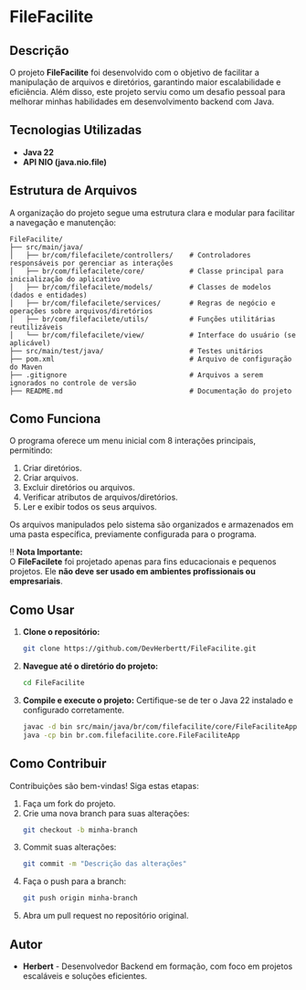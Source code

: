 # FileFacilite

## Descrição

O projeto **FileFacilite** foi desenvolvido com o objetivo de facilitar a manipulação de arquivos e diretórios, garantindo maior escalabilidade e eficiência. Além disso, este projeto serviu como um desafio pessoal para melhorar minhas habilidades em desenvolvimento backend com Java.

## Tecnologias Utilizadas

- **Java 22**
- **API NIO (java.nio.file)**

## Estrutura de Arquivos

A organização do projeto segue uma estrutura clara e modular para facilitar a navegação e manutenção:

```
FileFacilite/
├── src/main/java/
│   ├── br/com/filefacilete/controllers/    # Controladores responsáveis por gerenciar as interações
│   ├── br/com/filefacilete/core/           # Classe principal para inicialização do aplicativo
│   ├── br/com/filefacilete/models/         # Classes de modelos (dados e entidades)
│   ├── br/com/filefacilete/services/       # Regras de negócio e operações sobre arquivos/diretórios
│   ├── br/com/filefacilete/utils/          # Funções utilitárias reutilizáveis
│   └── br/com/filefacilete/view/           # Interface do usuário (se aplicável)
├── src/main/test/java/                     # Testes unitários
├── pom.xml                                 # Arquivo de configuração do Maven
├── .gitignore                              # Arquivos a serem ignorados no controle de versão
├── README.md                               # Documentação do projeto
```
## Como Funciona
O programa oferece um menu inicial com 8 interações principais, permitindo:  
1. Criar diretórios.  
2. Criar arquivos.  
3. Excluir diretórios ou arquivos.  
4. Verificar atributos de arquivos/diretórios.  
5. Ler e exibir todos os seus arquivos.  

Os arquivos manipulados pelo sistema são organizados e armazenados em uma pasta específica, previamente configurada para o programa.  

:bangbang: **Nota Importante:**  
O **FileFacilete** foi projetado apenas para fins educacionais e pequenos projetos. Ele **não deve ser usado em ambientes profissionais ou empresariais**.  

## Como Usar

1. **Clone o repositório:**
   ```bash
   git clone https://github.com/DevHerbertt/FileFacilite.git
   ```

2. **Navegue até o diretório do projeto:**
   ```bash
   cd FileFacilite
   ```

3. **Compile e execute o projeto:**
   Certifique-se de ter o Java 22 instalado e configurado corretamente.
   ```bash
   javac -d bin src/main/java/br/com/filefacilite/core/FileFaciliteApp.java
   java -cp bin br.com.filefacilite.core.FileFaciliteApp
   ```
   

## Como Contribuir

Contribuições são bem-vindas! Siga estas etapas:

1. Faça um fork do projeto.
2. Crie uma nova branch para suas alterações:
   ```bash
   git checkout -b minha-branch
   ```
3. Commit suas alterações:
   ```bash
   git commit -m "Descrição das alterações"
   ```
4. Faça o push para a branch:
   ```bash
   git push origin minha-branch
   ```
5. Abra um pull request no repositório original.

## Autor

- **Herbert** - Desenvolvedor Backend em formação, com foco em projetos escaláveis e soluções eficientes.
